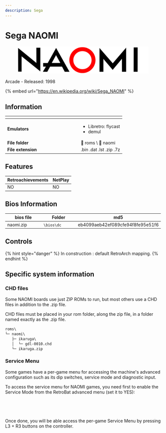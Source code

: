 ```yaml
---
description: Sega
---
```


# Sega NAOMI

<div align="left">

<figure><img src="https://raw.githubusercontent.com/fabricecaruso/es-theme-carbon/52ff37c9e265587d006945a2ba695b5a962b3a3d/art/logos/naomi.svg" alt=""><figcaption></figcaption></figure>

</div>

Arcade - Released: 1998&#x20;

{% embed url="https://en.wikipedia.org/wiki/Sega_NAOMI" %}

## Information

<table data-header-hidden><thead><tr><th width="224"></th><th></th></tr></thead><tbody><tr><td><strong>Emulators</strong></td><td><ul><li>Libretro: flycast</li><li>demul</li></ul></td></tr><tr><td><strong>File folder</strong></td><td><span data-gb-custom-inline data-tag="emoji" data-code="1f4c2">📂</span> roms \ <span data-gb-custom-inline data-tag="emoji" data-code="1f4c2">📂</span> naomi</td></tr><tr><td><strong>File extension</strong></td><td>.bin .dat .lst .zip .7z</td></tr></tbody></table>

## Features

| Retroachievements | NetPlay |
| ----------------- | ------- |
| NO                | NO      |

## Bios Information

<table><thead><tr><th width="160.55555555555557">bios file</th><th width="155">Folder</th><th>md5</th></tr></thead><tbody><tr><td>naomi.zip</td><td><code>\bios\dc</code></td><td>eb4099aeb42ef089cfe94f8fe95e51f6</td></tr></tbody></table>

## Controls

{% hint style="danger" %}
In construction : default RetroArch mapping.
{% endhint %}

## Specific system information

### CHD files

Some NAOMI boards use just ZIP ROMs to run, but most others use a CHD files in addition to the .zip file.

CHD files must be placed in your rom folder, along the zip file, in a folder named exactly as the .zip file.

```
roms\
└─ naomi\
   ├─ ikaruga\
   │  └─ gdl-0010.chd
   └─ ikaruga.zip
```

### Service Menu

Some games have a per-game menu for accessing the machine's advanced configuration such as its dip switches, service mode and diagnostic input.

To access the service menu for NAOMI games, you need first to enable the Service Mode from the RetroBat advanced menu (set it to YES):

<div align="left">

<figure><img src="https://i.imgur.com/ztsYbF4.png" alt=""><figcaption></figcaption></figure>

</div>

<div align="left">

<figure><img src="https://i.imgur.com/FcFsHjG.png" alt=""><figcaption></figcaption></figure>

</div>

Once done, you will be able access the per-game Service Menu by pressing L3 + R3 buttons on the controller.
